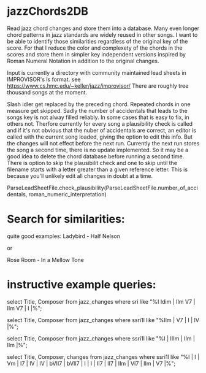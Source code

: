 # jazzChords2DB
 Read jazz chord changes and store them into a database.
 Many even longer chord patterns in jazz standards are widely reused in other songs.
 I want to be able to identify those similarities regardless of the original key of the score.
 For that I reduce the color and complexety of the chords in the scores and store them in simpler 
 key independent versions inspired by Roman Numeral Notation in addition to the original changes.

 Input is currently a directory with community maintained lead sheets in IMPROVISOR's ls format.
 see https://www.cs.hmc.edu/~keller/jazz/improvisor/
 There are roughly tree thousand songs at the moment.

 Slash idler get replaced by the preceding chord.
 Repeated chords in one measure get skipped.
 Sadly the number of accidentals that leads to the songs key is not alway filled reliably.
 In some cases that is easy to fix, in others not. Therfore currently for every song a 
 plausibility check is called and if it's not obvious that the nuber of accidentals are correct,
 an editor is called with the current song loaded, giving the option to edit this info. But the changes will not effect before the next run.
 Currently the next run stores the song a second time, there is no update implemented. So it may be a good idea to delete the chord database before running a second time.
 There is option to skip the plausibilit check and one to skip until the filename starts with a letter greater than a given reference letter. This is because you'll unlikely edit all changes in doubt at a time.
 
 ParseLeadSheetFile.check_plausibility(ParseLeadSheetFile.number_of_accidentals,
                                                          roman_numeric_interpretation)

# Search for similarities:
 quite good examples:
 Ladybird - Half Nelson
 
 or
 
 Rose Room - In a Mellow Tone
# instructive example queries:
 select Title, Composer from jazz_changes where    sri like  "%I Idim | IIm V7 | IIm V7 | I |%";
 
 select Title, Composer from jazz_changes where ssri1l like  "%IIm | V7 | I | IV |%";
 
 select Title, Composer from jazz_changes where ssri1l like  "%I | IIIm | IIm | IIm |%";
 
 select Title, Composer, changes from jazz_changes where ssri1l like  "%I | I | Vm | I7 | IV | IV | bVII7 | bVII7 | I | I | II7 | II7 | IIm | VI7 | IIm | V7 |%";
 

